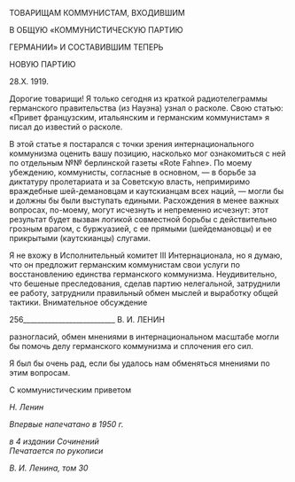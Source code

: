 ТОВАРИЩАМ КОММУНИСТАМ, ВХОДИВШИМ

В ОБЩУЮ «КОММУНИСТИЧЕСКУЮ ПАРТИЮ

ГЕРМАНИИ» И СОСТАВИВШИМ ТЕПЕРЬ

НОВУЮ ПАРТИЮ

28.Х. 1919.

Дорогие товарищи! Я только сегодня из краткой радиотелеграммы германского пра­вительства (из Науэна) узнал о расколе. Свою статью: «Привет французским, итальян­ским и германским коммунистам» я писал до известий о расколе.

В этой статье я постарался с точки зрения интернационального коммунизма оценить вашу позицию, насколько мог ознакомиться с ней по отдельным №№ берлинской газе­ты «Rote Fahne». По моему убеждению, коммунисты, согласные в основном, — в борь­бе за диктатуру пролетариата и за Советскую власть, непримиримо враждебные шей-демановцам и каутскианцам всех наций, — могли бы и должны бы были выступать едиными. Расхождения в менее важных вопросах, по-моему, могут исчезнуть и непре­менно исчезнут: этот результат будет вызван логикой совместной борьбы с действи­тельно грозным врагом, с буржуазией, с ее прямыми (шейдемановцы) и ее прикрытыми (каутскианцы) слугами.

Я не вхожу в Исполнительный комитет III Интернационала, но я думаю, что он предложит германским коммунистам свои услуги по восстановлению единства герман­ского коммунизма. Неудивительно, что бешеные преследования, сделав партию неле­гальной, затруднили ее работу, затруднили правильный обмен мыслей и выработку об­щей тактики. Внимательное обсуждение

  

256__________________________ В. И. ЛЕНИН

разногласий, обмен мнениями в интернациональном масштабе могли бы помочь делу германского коммунизма и сплочения его сил.

Я был бы очень рад, если бы удалось нам обменяться мнениями по этим вопросам.

С коммунистическим приветом

_Н. Ленин_

_Впервые напечатано в 1950 г._

_в 4 издании Сочинений                                                                    Печатается по рукописи_

_В. И. Ленина, том 30_